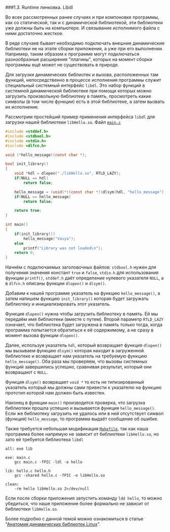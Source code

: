 ###1.3. Runtime линковка. Libdl

Во всех рассмотренных ранее случаях и при компоновке программы, как со статической,
так и с динамической библиотекой, эти библиотеки уже должны быть на компьютере.
И связывание исполнимого файла с ними достаточно жесткое.

В ряде случаев бывает необходимо подключать внешние динамические библиотеки не
на этапе сборки приложения, а уже при его выполнении. Например, таким образом к
программе могут подключаться разнообразные расширения "плагины", которых на момент
сборки программы ещё может не существовать в природе.

Для загрузки динамических библиотек и вызова, расположенных там функций,
непосредственно в процессе исполнения программы служит специальный системный
интерфейс `libdl`. Это набор функций в системной динамической библиотеке при
помощи которых можно загрузить произвольную библиотеку в память, просмотреть
какие символы (в том числе функции) есть в этой библиотеке, а затем вызвать
их исполнение.

Рассмотрим простейший пример применения интерфейса `libdl` для загрузки нашей
библиотеки `libHello.so`. Файл [`main.c`](main.c)

```C
#include <stddef.h>
#include <stdbool.h>
#include <stdio.h>
#include <dlfcn.h>

void (*hello_message)(const char *);

bool init_library()
{
    void *hdl = dlopen("./libHello.so", RTLD_LAZY);
    if(NULL == hdl)
        return false;

    hello_message = (void(*)(const char *))dlsym(hdl, "hello_message");
    if(NULL == hello_message)
        return false;

    return true;
}

int main()
{
    if(init_library())
        hello_message("Vasya");
    else
        printf("Library was not loaded\n");
    return 0;
}
```

Начнём с подключаемых заголовочных файлов: `stdbool.h` нужен для получения значения
констант `true` и `false`, `stdio.h` для использования функции `printf()`, `stddef.h`
даёт определение нулевого указателя `NULL`, а в `dlfcn.h` описаны функции `dlopen()`
и `dlsym()`.

Добавим к нашей программе указатель на функцию `hello_message()`, а затем напишем
функцию `init_library()` которая будет загружать библиотеку и инициализировать этот
указатель.

Функция `dlopen()` нужна чтобы загрузить библиотеку в память. Ей мы передаём имя
библиотеки (вместе с путем). Второй параметр `RTLD_LAZY` означает, что библиотека
будет загружена в память только тогда, когда программа попытается обратиться к её
содержимому, а не сразу в момент вызова функции `dlopen()`.

Далее, используя указатель `hdl`, который возвращает функция `dlopen()` мы вызываем
функцию `dlsym()` которая находит в загруженной библиотеке и возвращает нам указатель
на требуемую функцию `hello_message()`. Оба раза мы проверяем, что вызовы системных
функций завершились успешно, сравнивая результат, который они возвращают с `NULL`.

Функция `dlsym()` возвращает `void *` то есть не типизированный указатель который
мы должны сами привести к указателю на функцию прототип которой нам должен быть
известен.

Наконец в функции `main()` производится проверка, что загрузка библиотеки прошла
успешно и вызывается функция `hello_message()`. Если же библиотеку загрузить не
удалось или в ней отсутствует символ (функция) `hello_message`, то программа
выдаёт сообщение об ошибке.

Также требуется небольшая модификация [`Makefile`](Makefile), так как наша программа
более напрямую не зависит от библиотеки `libHello.so`, но зато ей требуется
библиотека `libdl`

```
all: exe lib

exe: main.c
	gcc main.c -fPIC -ldl -o hello

lib: hello.c hello.h
	gcc -shared hello.c -fPIC -o libHello.so

clean:
	-rm hello libHello.so 2>/dev/null
```

Если после сборки приложения запустить команду `ldd hello`, то можно убедиться,
что наше приложение более формально не зависит от библиотеки `libHello.so`.

Более подробно с данной темой можно ознакомиться в статье "[Анатомия динамических
библиотек Linux](http://www.ibm.com/developerworks/ru/library/l-dynamic-libraries/)".
